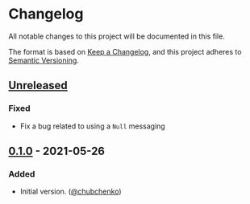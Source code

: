 # Changelog
All notable changes to this project will be documented in this file.

The format is based on [Keep a Changelog](https://keepachangelog.com/en/1.0.0/),
and this project adheres to [Semantic Versioning](https://semver.org/spec/v2.0.0.html).

## [Unreleased]
### Fixed
- Fix a bug related to using a `Null` messaging

## [0.1.0] - 2021-05-26
### Added
- Initial version. ([@chubchenko][])

[@chubchenko]: https://github.com/chubchenko
[Unreleased]: https://github.com/chubchenko/capistrano-slacky/compare/v0.1.0...HEAD
[0.1.0]: https://github.com/chubchenko/capistrano-slacky/releases/tag/v0.1.0
